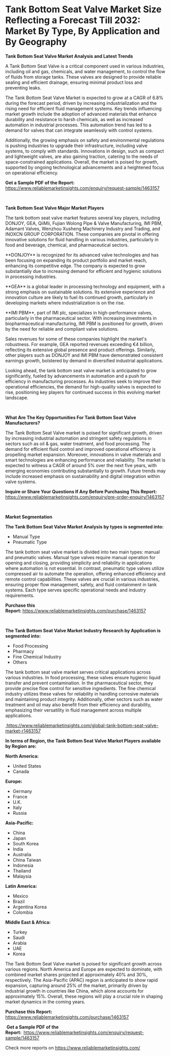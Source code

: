 <p><h1>Tank Bottom Seat Valve Market Size Reflecting a Forecast Till 2032: Market By Type, By Application and By Geography</h1></p><p><strong>Tank Bottom Seat Valve Market Analysis and Latest Trends</strong></p>
<p><p>A Tank Bottom Seat Valve is a critical component used in various industries, including oil and gas, chemicals, and water management, to control the flow of fluids from storage tanks. These valves are designed to provide reliable sealing and efficient drainage, ensuring minimal product loss and preventing leaks.</p><p>The Tank Bottom Seat Valve Market is expected to grow at a CAGR of 6.8% during the forecast period, driven by increasing industrialization and the rising need for efficient fluid management systems. Key trends influencing market growth include the adoption of advanced materials that enhance durability and resistance to harsh chemicals, as well as increased automation in industrial processes. This automation trend has led to a demand for valves that can integrate seamlessly with control systems. </p><p>Additionally, the growing emphasis on safety and environmental regulations is pushing industries to upgrade their infrastructure, including valve systems, to comply with standards. Innovations in design, such as compact and lightweight valves, are also gaining traction, catering to the needs of space-constrained applications. Overall, the market is poised for growth, supported by ongoing technological advancements and a heightened focus on operational efficiency.</p></p>
<p><strong>Get a Sample PDF of the Report:&nbsp;</strong> <a href="https://www.reliablemarketinsights.com/enquiry/request-sample/1463157?utm_campaign=2462&utm_medium=2&utm_source=Github&utm_content=ia&utm_term=27022025&utm_id=tank-bottom-seat-valve">https://www.reliablemarketinsights.com/enquiry/request-sample/1463157</a></p>
<p>&nbsp;</p>
<p><strong>Tank Bottom Seat Valve Major Market Players</strong></p>
<p><p>The tank bottom seat valve market features several key players, including DONJOY, GEA, QiiMii, Fujian Wolong Pipe & Valve Manufacturing, IMI PBM, Adamant Valves, Wenzhou Xusheng Machinery Industry and Trading, and INOXCN GROUP CORPORATION. These companies are pivotal in offering innovative solutions for fluid handling in various industries, particularly in food and beverage, chemical, and pharmaceutical sectors.</p><p>**DONJOY** is recognized for its advanced valve technologies and has been focusing on expanding its product portfolio and market reach, enhancing its competitive edge. The company is expected to grow substantially due to increasing demand for efficient and hygienic solutions in processing industries.</p><p>**GEA** is a global leader in processing technology and equipment, with a strong emphasis on sustainable solutions. Its extensive experience and innovation culture are likely to fuel its continued growth, particularly in developing markets where industrialization is on the rise.</p><p>**IMI PBM**, part of IMI plc, specializes in high-performance valves, particularly in the pharmaceutical sector. With increasing investments in biopharmaceutical manufacturing, IMI PBM is positioned for growth, driven by the need for reliable and compliant valve solutions.</p><p>Sales revenues for some of these companies highlight the market's robustness. For example, GEA reported revenues exceeding €4 billion, reflecting its extensive global presence and product offerings. Similarly, other players such as DONJOY and IMI PBM have demonstrated consistent earnings growth, bolstered by demand in diversified industrial applications.</p><p>Looking ahead, the tank bottom seat valve market is anticipated to grow significantly, fueled by advancements in automation and a push for efficiency in manufacturing processes. As industries seek to improve their operational efficiencies, the demand for high-quality valves is expected to rise, positioning key players for continued success in this evolving market landscape.</p></p>
<p>&nbsp;</p>
<p><strong>What Are The Key Opportunities For Tank Bottom Seat Valve Manufacturers?</strong></p>
<p><p>The Tank Bottom Seat Valve market is poised for significant growth, driven by increasing industrial automation and stringent safety regulations in sectors such as oil & gas, water treatment, and food processing. The demand for efficient fluid control and improved operational efficiency is propelling market expansion. Moreover, innovations in valve materials and smart technologies are enhancing performance and reliability. The market is expected to witness a CAGR of around 5% over the next five years, with emerging economies contributing substantially to growth. Future trends may include increased emphasis on sustainability and digital integration within valve systems.</p></p>
<p><strong>Inquire or Share Your Questions If Any Before Purchasing This Report:</strong> <a href="https://www.reliablemarketinsights.com/enquiry/pre-order-enquiry/1463157?utm_campaign=2462&utm_medium=2&utm_source=Github&utm_content=ia&utm_term=27022025&utm_id=tank-bottom-seat-valve">https://www.reliablemarketinsights.com/enquiry/pre-order-enquiry/1463157</a></p>
<p>&nbsp;</p>
<p><strong>Market Segmentation</strong></p>
<p><strong>The Tank Bottom Seat Valve Market Analysis by types is segmented into:</strong></p>
<p><ul><li>Manual Type</li><li>Pneumatic Type</li></ul></p>
<p><p>The tank bottom seat valve market is divided into two main types: manual and pneumatic valves. Manual type valves require manual operation for opening and closing, providing simplicity and reliability in applications where automation is not essential. In contrast, pneumatic type valves utilize compressed air to automate the operation, offering enhanced efficiency and remote control capabilities. These valves are crucial in various industries, ensuring proper flow management, safety, and fluid containment in tank systems. Each type serves specific operational needs and industry requirements.</p></p>
<p><strong>Purchase this Report:&nbsp;</strong><a href="https://www.reliablemarketinsights.com/purchase/1463157?utm_campaign=2462&utm_medium=2&utm_source=Github&utm_content=ia&utm_term=27022025&utm_id=tank-bottom-seat-valve">https://www.reliablemarketinsights.com/purchase/1463157</a></p>
<p>&nbsp;</p>
<p><strong>The Tank Bottom Seat Valve Market Industry Research by Application is segmented into:</strong></p>
<p><ul><li>Food Processing</li><li>Pharmacy</li><li>Fine Chemical Industry</li><li>Others</li></ul></p>
<p><p>The tank bottom seat valve market serves critical applications across various industries. In food processing, these valves ensure hygienic liquid transfer and prevent contamination. In the pharmaceutical sector, they provide precise flow control for sensitive ingredients. The fine chemical industry utilizes these valves for reliability in handling corrosive materials and maintaining product integrity. Additionally, other sectors such as water treatment and oil may also benefit from their efficiency and durability, emphasizing their versatility in fluid management across multiple applications.</p></p>
<p><a href="https://www.reliablemarketinsights.com/global-tank-bottom-seat-valve-market-r1463157?utm_campaign=2462&utm_medium=2&utm_source=Github&utm_content=ia&utm_term=27022025&utm_id=tank-bottom-seat-valve">&nbsp;https://www.reliablemarketinsights.com/global-tank-bottom-seat-valve-market-r1463157</a></p>
<p><strong>In terms of Region, the Tank Bottom Seat Valve Market Players available by Region are:</strong></p>
<p>
    <p> <strong> North America: </strong>
        <ul>
            <li>United States</li>
            <li>Canada</li>
        </ul>
        </p> 
    <p> <strong> Europe: </strong>
        <ul>
            <li>Germany</li>
            <li>France</li>
            <li>U.K.</li>
            <li>Italy</li>
            <li>Russia</li>
        </ul>
        </p> 
    <p> <strong> Asia-Pacific: </strong>
        <ul>
            <li>China</li>
            <li>Japan</li>
            <li>South Korea</li>
            <li>India</li>
            <li>Australia</li>
            <li>China Taiwan</li>
            <li>Indonesia</li>
            <li>Thailand</li>
            <li>Malaysia</li>
        </ul>
        </p> 
    <p> <strong> Latin America: </strong>
        <ul>
            <li>Mexico</li>
            <li>Brazil</li>
            <li>Argentina Korea</li>
            <li>Colombia</li>
        </ul>
        </p> 
    <p> <strong> Middle East & Africa: </strong>
        <ul>
            <li>Turkey</li>
            <li>Saudi</li>
            <li>Arabia</li>
            <li>UAE</li>
            <li>Korea</li>
        </ul>
    </p>
    </p>
<p><p>The Tank Bottom Seat Valve market is poised for significant growth across various regions. North America and Europe are expected to dominate, with combined market shares projected at approximately 40% and 30%, respectively. The Asia-Pacific (APAC) region is anticipated to show rapid expansion, capturing around 25% of the market, primarily driven by industrial growth in countries like China, which alone accounts for approximately 15%. Overall, these regions will play a crucial role in shaping market dynamics in the coming years.</p></p>
<p><strong>Purchase this Report: </strong><a href="https://www.reliablemarketinsights.com/purchase/1463157?utm_campaign=2462&utm_medium=2&utm_source=Github&utm_content=ia&utm_term=27022025&utm_id=tank-bottom-seat-valve">https://www.reliablemarketinsights.com/purchase/1463157</a></p>
<p>&nbsp;<strong>Get a Sample PDF of the Report:&nbsp;&nbsp;</strong><a href="https://www.reliablemarketinsights.com/enquiry/request-sample/1463157?utm_campaign=2462&utm_medium=2&utm_source=Github&utm_content=ia&utm_term=27022025&utm_id=tank-bottom-seat-valve">https://www.reliablemarketinsights.com/enquiry/request-sample/1463157</a></p>
<p><strong></strong></p>
<p>Check more reports on <a href="https://www.reliablemarketinsights.com/?utm_campaign=2462&utm_medium=2&utm_source=Github&utm_content=ia&utm_term=27022025&utm_id=tank-bottom-seat-valve">https://www.reliablemarketinsights.com/</a></p>